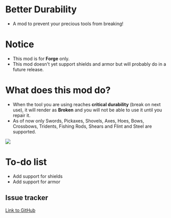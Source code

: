 # Better Durability

* A mod to prevent your precious tools from breaking!

# Notice

* This mod is for **Forge** only.
* This mod doesn't yet support shields and armor but will probably do in a future release.

# What does this mod do?

* When the tool you are using reaches **critical durability** (break on next use), it will render as **Broken** and you
  will not be able to use it until you repair it.
* As of now only Swords, Pickaxes, Shovels, Axes, Hoes, Bows, Crossbows, Tridents, Fishing Rods, Shears and Flint and
  Steel are supported.

![](https://i.ibb.co/7YgFSf4/Better-Durability.png)

# To-do list

* Add support for shields
* Add support for armor

## Issue tracker

[Link to GitHub](https://github.com/darkorg69/better-punching/issues)
